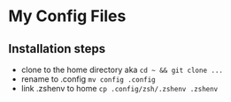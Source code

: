 # My Config Files

## Installation steps
- clone to the home directory aka `cd ~ && git clone ...`
- rename to .config `mv config .config`
- link .zshenv to home `cp .config/zsh/.zshenv .zshenv`

